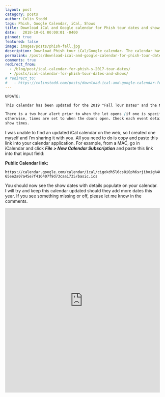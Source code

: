 ```yaml
---
layout: post
category: posts
author: Colin Stodd
tags: Phish, Google Calendar, iCal, Shows
title: Download iCal and Google calendar for Phish tour dates and shows
date:   2018-10-01 00:00:01 -0400
pinned: true
featured: false
image: images/posts/phish-fall.jpg
description: Download Phish tour iCal/Google calendar. The calendar has been updated for "2019 Fall tour" and the New Years Run.
permalink: /posts/download-ical-and-google-calendar-for-phish-tour-dates-and-shows.html
comments: true
redirect_from:
  - /blog/post/ical-calendar-for-phish-s-2017-tour-dates/
  - /posts/ical-calendar-for-phish-tour-dates-and-shows/
# redirect_to:
#   - https://colinstodd.com/posts/download-ical-and-google-calendar-for-phish-tour-dates-and-shows.html
---
```


```css
UPDATE:

This calendar has been updated for the 2019 "Fall Tour Dates" and the New Years Run.

There is a two hour alert prior to when the lot opens (if one is specified),
otherwise, times are set to when the doors open. Check each event detail for door and
show times.
```


I was unable to find an updated iCal calendar on the web, so I created one myself and I'm sharing it with you. All you need to do is copy and paste this link into your calendar application. For example, from a MAC, go in iCalendar and click ***File > New Calendar Subscription*** and paste this link into that input field:

**Public Calendar link:**

```
https://calendar.google.com/calendar/ical/cigokdh5l6cs8i0ph6srjiboig%40group.calendar.google.com/private-65ee2a07a45e7f416407f9d73caa1735/basic.ics
```

You should now see the show dates with details populate on your calendar. I will try and keep this calendar updated should they add more dates this year. If you see something missing or off, please let me know in the comments.

<iframe style="border: 0;" src="https://calendar.google.com/calendar/embed?src=cigokdh5l6cs8i0ph6srjiboig%40group.calendar.google.com&amp;ctz=America/New_York" width="100%" height="600" frameborder="0" scrolling="no"></iframe>

